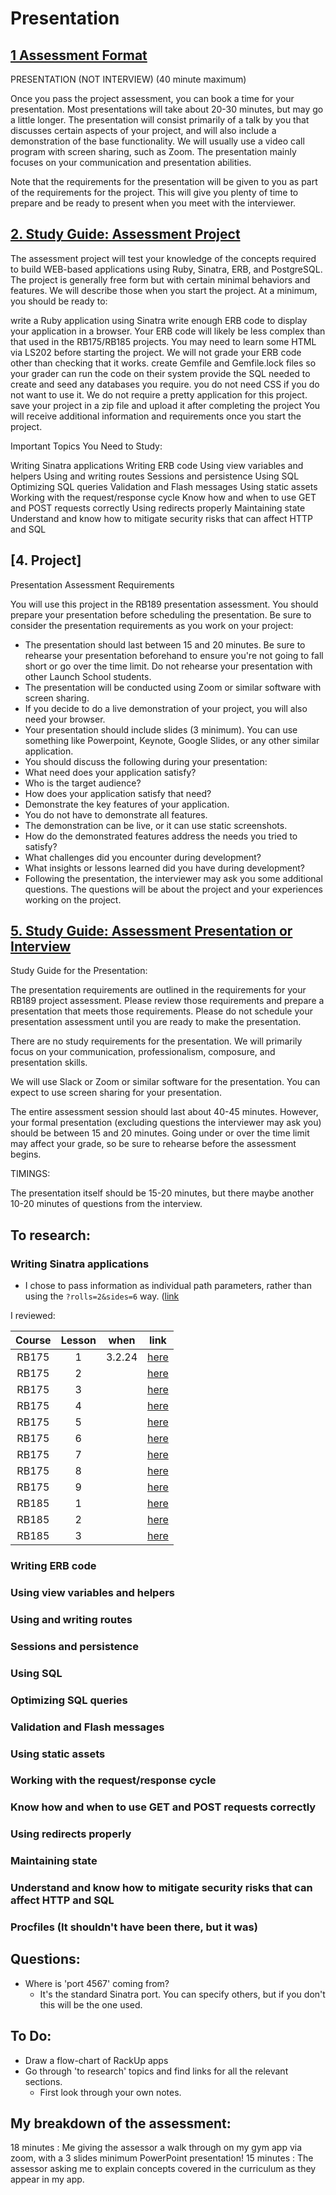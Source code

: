 # Presentation

## [1	Assessment Format](https://launchschool.com/lessons/67daf349/assignments/7758362c)

PRESENTATION (NOT INTERVIEW) (40 minute maximum)

Once you pass the project assessment, you can book a time for your presentation. Most presentations will take about 20-30 minutes, but may go a little longer. The presentation will consist primarily of a talk by you that discusses certain aspects of your project, and will also include a demonstration of the base functionality. We will usually use a video call program with screen sharing, such as Zoom. The presentation mainly focuses on your communication and presentation abilities.

Note that the requirements for the presentation will be given to you as part of the requirements for the project. This will give you plenty of time to prepare and be ready to present when you meet with the interviewer.

## [2. Study Guide: Assessment Project](https://launchschool.com/lessons/67daf349/assignments/52052d50)

The assessment project will test your knowledge of the concepts required to build WEB-based applications using Ruby, Sinatra, ERB, and PostgreSQL. The project is generally free form but with certain minimal behaviors and features. We will describe those when you start the project. At a minimum, you should be ready to:

write a Ruby application using Sinatra
write enough ERB code to display your application in a browser. Your ERB code will likely be less complex than that used in the RB175/RB185 projects. You may need to learn some HTML via LS202 before starting the project. We will not grade your ERB code other than checking that it works.
create Gemfile and Gemfile.lock files so your grader can run the code on their system
provide the SQL needed to create and seed any databases you require.
you do not need CSS if you do not want to use it. We do not require a pretty application for this project.
save your project in a zip file and upload it after completing the project
You will receive additional information and requirements once you start the project.

Important Topics You Need to Study:

Writing Sinatra applications
Writing ERB code
Using view variables and helpers
Using and writing routes
Sessions and persistence
Using SQL
Optimizing SQL queries
Validation and Flash messages
Using static assets
Working with the request/response cycle
Know how and when to use GET and POST requests correctly
Using redirects properly
Maintaining state
Understand and know how to mitigate security risks that can affect HTTP and SQL

## [4. Project]

Presentation Assessment Requirements

You will use this project in the RB189 presentation assessment. You should prepare your presentation before scheduling the presentation. Be sure to consider the presentation requirements as you work on your project:

- The presentation should last between 15 and 20 minutes. Be sure to rehearse your presentation beforehand to ensure you're not going to fall short or go over the time limit. Do not rehearse your presentation with other Launch School students.
- The presentation will be conducted using Zoom or similar software with screen sharing.
- If you decide to do a live demonstration of your project, you will also need your browser.
- Your presentation should include slides (3 minimum). You can use something like Powerpoint, Keynote, Google Slides, or any other similar application.
- You should discuss the following during your presentation:
- What need does your application satisfy?
- Who is the target audience?
- How does your application satisfy that need?
- Demonstrate the key features of your application.
- You do not have to demonstrate all features.
- The demonstration can be live, or it can use static screenshots.
- How do the demonstrated features address the needs you tried to satisfy?
- What challenges did you encounter during development?
- What insights or lessons learned did you have during development?
- Following the presentation, the interviewer may ask you some additional questions. The questions will be about the project and your experiences working on the project.

## [5. Study Guide: Assessment Presentation or Interview](https://launchschool.com/lessons/67daf349/assignments/9988e7f0)

Study Guide for the Presentation:

The presentation requirements are outlined in the requirements for your RB189 project assessment. Please review those requirements and prepare a presentation that meets those requirements. Please do not schedule your presentation assessment until you are ready to make the presentation.

There are no study requirements for the presentation. We will primarily focus on your communication, professionalism, composure, and presentation skills.

We will use Slack or Zoom or similar software for the presentation. You can expect to use screen sharing for your presentation.

The entire assessment session should last about 40-45 minutes. However, your formal presentation (excluding questions the interviewer may ask you) should be between 15 and 20 minutes. Going under or over the time limit may affect your grade, so be sure to rehearse before the assessment begins.


TIMINGS:

The presentation itself should be 15-20 minutes, but there maybe another 10-20 minutes of questions from the interview.


## To research:

### Writing Sinatra applications

- I  chose to pass information as individual path parameters, rather than using the `?rolls=2&sides=6` way. ([link](https://launchschool.com/lessons/cac53b94/assignments/4d46009e) 

I reviewed:

| Course | Lesson | when | link |
| :---: | :---: | :---: | :---: |
| RB175 | 1| 3.2.24 |[here](https://github.com/SandyRodger/RB175_networked_applications/blob/main/01_introduction_and_prerequisites.md )|
| RB175 |2||[here](https://github.com/SandyRodger/RB175_networked_applications/blob/main/02_handling_requests_manually.md)|
| RB175 |3||[here](https://github.com/SandyRodger/RB175_networked_applications/blob/main/03_working_with_sinatra.md)|
| RB175 |4||[here](https://github.com/SandyRodger/RB175_networked_applications/blob/main/04_deploying_sinatra_applications.md)|
| RB175 |5||[here](https://github.com/SandyRodger/RB175_networked_applications/blob/main/05_project_todos.md)|
| RB175 |6||[here](https://github.com/SandyRodger/RB175_networked_applications/blob/main/06_securing_applications.md)|
| RB175 |7||[here](https://github.com/SandyRodger/RB175_networked_applications/blob/main/07_adding_javascript.md)|
| RB175 |8||[here](https://github.com/SandyRodger/RB175_networked_applications/blob/main/08_project_file_based_CMS.md)|
| RB175 |9||[here](https://github.com/SandyRodger/RB175_networked_applications/blob/main/09_optional_projects.md)|
| RB185 |1||[here](https://github.com/SandyRodger/RB185-RB189/blob/main/L1_interacting_with_a_database_in_code.md)|
| RB185 |2||[here](https://github.com/SandyRodger/RB185-RB189/blob/main/L2_database_backed_web_applications.md)|
| RB185 |3||[here](https://github.com/SandyRodger/RB185-RB189/blob/main/L3_optimisation.md)|


### Writing ERB code
### Using view variables and helpers
### Using and writing routes
### Sessions and persistence
### Using SQL
### Optimizing SQL queries
### Validation and Flash messages
### Using static assets
### Working with the request/response cycle
### Know how and when to use GET and POST requests correctly
### Using redirects properly
### Maintaining state
### Understand and know how to mitigate security risks that can affect HTTP and SQL
### Procfiles (It shouldn't have been there, but it was)

## Questions:

- Where is 'port 4567' coming from?
  - It's the standard Sinatra port. You can specify others, but if you don't this will be the one used.

## To Do:

- Draw a flow-chart of RackUp apps
- Go through 'to research' topics and find links for all the relevant sections.
  - First look through your own notes.

## My breakdown of the assessment:

18 minutes : Me giving the assessor a walk through on my gym app via zoom, with a 3 slides minimum PowerPoint presentation!
15 minutes : The assessor asking me to explain concepts covered in the curriculum as they appear in my app.


